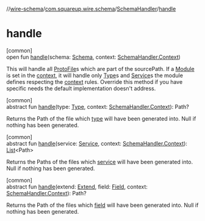 //[wire-schema](../../../index.md)/[com.squareup.wire.schema](../index.md)/[SchemaHandler](index.md)/[handle](handle.md)

# handle

[common]\
open fun [handle](handle.md)(schema: [Schema](../-schema/index.md), context: [SchemaHandler.Context](-context/index.md))

This will handle all [ProtoFile](../-proto-file/index.md)s which are part of the sourcePath. If a [Module](-module/index.md) is set in the [context](handle.md), it will handle only [Type](../-type/index.md)s and [Service](../-service/index.md)s the module defines respecting the [context](handle.md) rules. Override this method if you have specific needs the default implementation doesn't address.

[common]\
abstract fun [handle](handle.md)(type: [Type](../-type/index.md), context: [SchemaHandler.Context](-context/index.md)): Path?

Returns the Path of the file which [type](handle.md) will have been generated into. Null if nothing has been generated.

[common]\
abstract fun [handle](handle.md)(service: [Service](../-service/index.md), context: [SchemaHandler.Context](-context/index.md)): [List](https://kotlinlang.org/api/latest/jvm/stdlib/kotlin.collections/-list/index.html)&lt;Path&gt;

Returns the Paths of the files which [service](handle.md) will have been generated into. Null if nothing has been generated.

[common]\
abstract fun [handle](handle.md)(extend: [Extend](../-extend/index.md), field: [Field](../-field/index.md), context: [SchemaHandler.Context](-context/index.md)): Path?

Returns the Path of the files which [field](handle.md) will have been generated into. Null if nothing has been generated.
